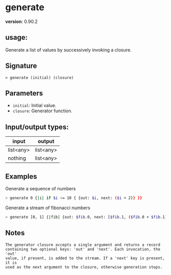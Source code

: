 # generate

**version**: 0.90.2

## **usage**:

Generate a list of values by successively invoking a closure.

## Signature

`> generate (initial) (closure)`

## Parameters

- `initial`: Initial value.
- `closure`: Generator function.

## Input/output types:

| input       | output      |
| ----------- | ----------- |
| list\<any\> | list\<any\> |
| nothing     | list\<any\> |

## Examples

Generate a sequence of numbers

```bash
> generate 0 {|i| if $i <= 10 { {out: $i, next: ($i + 2)} }}
```

Generate a stream of fibonacci numbers

```bash
> generate [0, 1] {|fib| {out: $fib.0, next: [$fib.1, ($fib.0 + $fib.1)]} } | first 10
```

## Notes

```text
The generator closure accepts a single argument and returns a record
containing two optional keys: 'out' and 'next'. Each invocation, the 'out'
value, if present, is added to the stream. If a 'next' key is present, it is
used as the next argument to the closure, otherwise generation stops.

```
